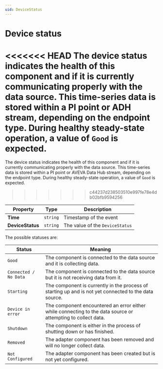 ```yaml
---
uid: DeviceStatus
---
```


# Device status

<<<<<<< HEAD
The device status indicates the health of this component and if it is currently communicating properly with the data source. This time-series data is stored within a PI point or ADH stream, depending on the endpoint type. During healthy steady-state operation, a value of `Good` is expected.
=======
The device status indicates the health of this component and if it is currently communicating properly with the data source. This time-series data is stored within a PI point or AVEVA Data Hub stream, depending on the endpoint type. During healthy steady-state operation, a value of `Good` is expected.
>>>>>>> c44237d238503510e997fe78e4db02bfb9594256

| Property                          | Type                                 | Description                    |
|-----------------------------------|--------------------------------------|--------------------------------|
| **Time**                        | `string`                               | Timestamp of the event        |
| **DeviceStatus**                | `string`                               | The value of the `DeviceStatus` |

The possible statuses are:

| Status                          | Meaning                               |
|-----------------------------------|---------------------------------------|
| `Good`                          | The component is connected to the data source and it is collecting data. |
| `Connected / No Data`           | The component is connected to the data source but it is not receiving data from it. |
| `Starting`                      | The component is currently in the process of starting up and is not yet connected to the data source. |
| `Device in error`               | The component encountered an error either while connecting to the data source or attempting to collect data. |
| `Shutdown`                      | The component is either in the process of shutting down or has finished. |
| `Removed`                       | The adapter component has been removed and will no longer collect data. |
| `Not Configured`                | The adapter component has been created but is not yet configured. |
